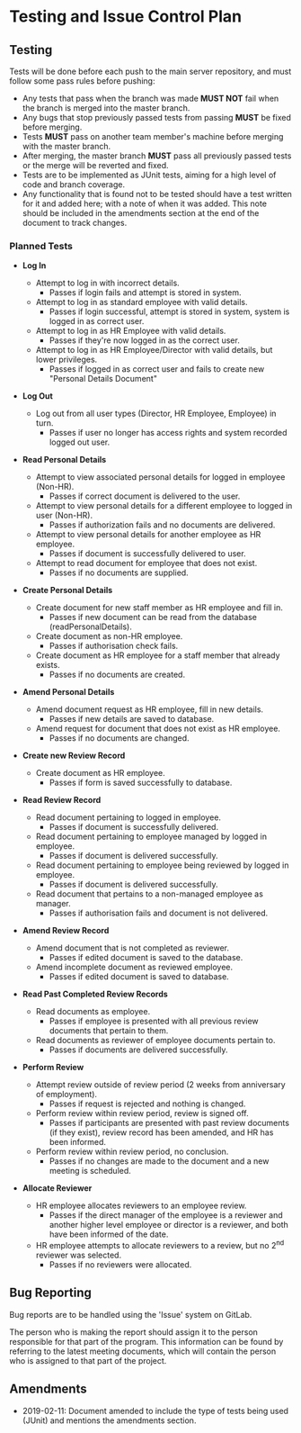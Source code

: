 # Testing and Issue Control Plan
## Testing

Tests will be done before each push to the main server repository, and must follow some pass rules before pushing:
* Any tests that pass when the branch was made **MUST NOT** fail when the branch is merged into the master branch.
* Any bugs that stop previously passed tests from passing **MUST** be fixed before merging. 
* Tests **MUST** pass on another team member's machine before merging with the master branch. 
* After merging, the master branch **MUST** pass all previously passed tests or the merge will be reverted and fixed.
* Tests are to be implemented as JUnit tests, aiming for a high level of code and branch coverage. 
* Any functionality that is found not to be tested should have a test written for it and added here; with a note of when it was added. This note should be included in the amendments section at the end of the document to track changes.
### Planned Tests
* **Log In**
    * Attempt to log in with incorrect details. 
        * Passes if login fails and attempt is stored in system. 
    * Attempt to log in as standard employee with valid details. 
        * Passes if login successful, attempt is stored in system, system is logged in as correct user.
    * Attempt to log in as HR Employee with valid details. 
        * Passes if they're now logged in as the correct user.
    * Attempt to log in as HR Employee/Director with valid details, but lower privileges.
        * Passes if logged in as correct user and fails to create new "Personal Details Document"       


* **Log Out**
    * Log out from all user types (Director, HR Employee, Employee) in turn.
        * Passes if user no longer has access rights and system recorded logged out user.


* **Read Personal Details** 
    * Attempt to view associated personal details for logged in employee (Non-HR).
        * Passes if correct document is delivered to the user.
    * Attempt to view personal details for a different employee to logged in user (Non-HR). 
        * Passes if authorization fails and no documents are delivered.
    * Attempt to view personal details for another employee as HR employee.
        * Passes if document is successfully delivered to user.
    * Attempt to read document for employee that does not exist.
        * Passes if no documents are supplied. 


* **Create Personal Details**
    * Create document for new staff member as HR employee and fill in.
        * Passes if new document can be read from the database (readPersonalDetails).
    * Create document as non-HR employee. 
        * Passes if authorisation check fails.
    * Create document as HR employee for a staff member that already exists.
        * Passes if no documents are created. 


* **Amend Personal Details**
    * Amend document request as HR employee, fill in new details.
        * Passes if new details are saved to database.
    * Amend request for document that does not exist as HR employee.
        * Passes if no documents are changed. 

* **Create new Review Record**
    * Create document as HR employee.
        * Passes if form is saved successfully to database. 
            
        
* **Read Review Record**
    * Read document pertaining to logged in employee.
        * Passes if document is successfully delivered.
    * Read document pertaining to employee managed by logged in employee.
        * Passes if document is delivered successfully. 
    * Read document pertaining to employee being reviewed by logged in employee.
        * Passes if document is delivered successfully. 
    * Read document that pertains to a non-managed employee as manager.
        * Passes if authorisation fails and document is not delivered. 
    
    
* **Amend Review Record**
    * Amend document that is not completed as reviewer.
        * Passes if edited document is saved to the database. 
    * Amend incomplete document as reviewed employee.
        * Passes if edited document is saved to database.


* **Read Past Completed Review Records**
    * Read documents as employee.
        * Passes if employee is presented with all previous review documents that pertain to them.
    * Read documents as reviewer of employee documents pertain to.
        * Passes if documents are delivered successfully.


* **Perform Review**
    * Attempt review outside of review period (2 weeks from anniversary of employment).
        * Passes if request is rejected and nothing is changed. 
    * Perform review within review period, review is signed off.
        * Passes if participants are presented with past review documents (if they exist), review record has been amended, and HR has been informed.
    * Perform review within review period, no conclusion. 
        * Passes if no changes are made to the document and a new meeting is scheduled. 


* **Allocate Reviewer**
    * HR employee allocates reviewers to an employee review. 
        * Passes if the direct manager of the employee is a reviewer and another higher level employee or director is a reviewer, and both have been informed of the date. 
    * HR employee attempts to allocate reviewers to a review, but no 2<sup>nd</sup> reviewer was selected.
        * Passes if no reviewers were allocated. 


## Bug Reporting
Bug reports are to be handled using the 'Issue' system on GitLab. 

The person who is making the report should assign it to the person responsible for that part of the program. 
This information can be found by referring to the latest meeting documents, which will contain the person who is assigned to that part of the project. 

## Amendments
* 2019-02-11:  Document amended to include the type of tests being used (JUnit) and mentions the amendments section. 